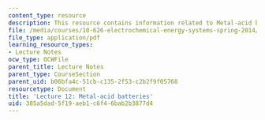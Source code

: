```yaml
---
content_type: resource
description: This resource contains information related to Metal-acid batteries.
file: /media/courses/10-626-electrochemical-energy-systems-spring-2014/385a5dad5f19aeb1c6f46bab2b3877d4_MIT10_626S14_Lec12_ConNo.pdf
file_type: application/pdf
learning_resource_types:
- Lecture Notes
ocw_type: OCWFile
parent_title: Lecture Notes
parent_type: CourseSection
parent_uid: b06bfa4c-51cb-c135-2f53-c2b2f9f05768
resourcetype: Document
title: 'Lecture 12: Metal-acid batteries'
uid: 385a5dad-5f19-aeb1-c6f4-6bab2b3877d4
---
```


